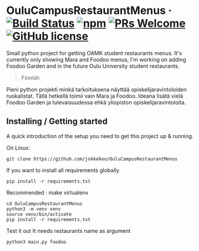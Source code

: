 # OuluCampusRestaurantMenus &middot; [![Build Status](https://img.shields.io/travis/npm/npm/latest.svg?style=flat-square)](https://travis-ci.org/npm/npm) [![npm](https://img.shields.io/npm/v/npm.svg?style=flat-square)](https://www.npmjs.com/package/npm) [![PRs Welcome](https://img.shields.io/badge/PRs-welcome-brightgreen.svg?style=flat-square)](http://makeapullrequest.com) [![GitHub license](https://img.shields.io/badge/license-MIT-blue.svg?style=flat-square)](https://github.com/your/your-project/blob/master/LICENSE)

Small python project for getting OAMK student restaurants menus.
It's currently only showing Mara and Foodoo menus, I'm working on adding Foodoo Garden and in the future Oulu University student restaurants.

> Finnish

Pieni python projekti minkä tarkoituksena näyttää opiskelijaravintoloiden ruokalistat.
Tällä hetkellä toimii vain Mara ja Foodoo. Ideana lisätä vielä Foodoo Garden ja tulevaisuudessa ehkä yliopiston opiskelijaravintoloita.

## Installing / Getting started

A quick introduction of the setup you need to get this project up &
running.

On Linux:

```shell
git clone https://github.com/jokkekoo/OuluCampusRestaurantMenus

```
If you want to install all requirements globally 
```shell
pip install -r requirements.txt
```
Recommended : make virtualenv
```shell
cd OuluCampusRestaurantMenus
python3 -m venv venv
source venv/bin/activate
pip install -r requirements.txt
```
Test it out 
It needs restaurants name as argument
```shell
python3 main.py foodoo
```
